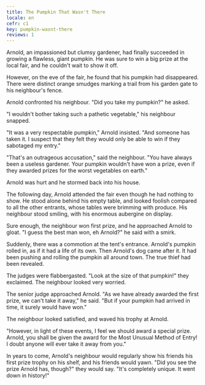 ```yaml
---
title: The Pumpkin That Wasn't There
locale: en
cefr: c1
key: pumpkin-wasnt-there
reviews: 1
---
```


Arnold, an impassioned but clumsy gardener, had finally succeeded in growing a flawless, giant pumpkin. He was sure to win a big prize at the local fair, and he couldn't wait to show it off.

However, on the eve of the fair, he found that his pumpkin had disappeared. There were distinct orange smudges marking a trail from his garden gate to his neighbour's fence.

Arnold confronted his neighbour. "Did you take my pumpkin?" he asked.

"I wouldn't bother taking such a pathetic vegetable," his neighbour snapped.

"It was a very respectable pumpkin," Arnold insisted. "And someone has taken it. I suspect that they felt they would only be able to win if they sabotaged my entry."

"That's an outrageous accusation," said the neighbour. "You have always been a useless gardener. Your pumpkin wouldn't have won a prize, even if they awarded prizes for the worst vegetables on earth."

Arnold was hurt and he stormed back into his house.

The following day, Arnold attended the fair even though he had nothing to show. He stood alone behind his empty table, and looked foolish compared to all the other entrants, whose tables were brimming with produce. His neighbour stood smiling, with his enormous aubergine on display.

Sure enough, the neighbour won first prize, and he approached Arnold to gloat. "I guess the best man won, eh Arnold?" he said with a smirk.

Suddenly, there was a commotion at the tent's entrance. Arnold's pumpkin rolled in, as if it had a life of its own. Then Arnold's dog came after it. It had been pushing and rolling the pumpkin all around town. The true thief had been revealed.

The judges were flabbergasted. "Look at the size of that pumpkin!" they exclaimed. The neighbour looked very worried.

The senior judge approached Arnold. "As we have already awarded the first prize, we can't take it away," he said. "But if your pumpkin had arrived in time, it surely would have won."

The neighbour looked satisfied, and waved his trophy at Arnold.

"However, in light of these events, I feel we should award a special prize. Arnold, you shall be given the award for the Most Unusual Method of Entry! I doubt anyone will ever take it away from you."

In years to come, Arnold's neighbour would regularly show his friends his first prize trophy on his shelf, and his friends would yawn. "Did you see the prize Arnold has, though?" they would say. "It's completely unique. It went down in history!"